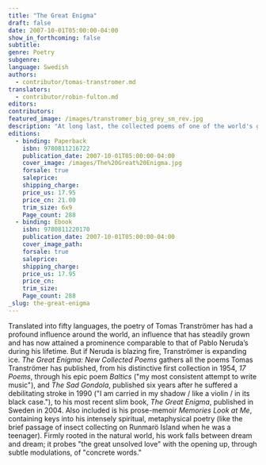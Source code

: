 ```yaml
---
title: "The Great Enigma"
draft: false
date: 2007-10-01T05:00:00-04:00
show_in_forthcoming: false
subtitle:
genre: Poetry
subgenre:
language: Swedish
authors:
  - contributor/tomas-transtromer.md
translators:
  - contributor/robin-fulton.md
editors:
contributors:
featured_image: /images/transtromer_big_grey_sm_rev.jpg
description: "At long last, the collected poems of one of the world's greatest living writers, Tomas Tranströmer, is now available in this comprehensive edition. "
editions:
  - binding: Paperback
    isbn: 9780811216722
    publication_date: 2007-10-01T05:00:00-04:00
    cover_image: /images/The%20Great%20Enigma.jpg
    forsale: true
    saleprice:
    shipping_charge:
    price_us: 17.95
    price_cn: 21.00
    trim_size: 6x9
    Page_count: 288
  - binding: Ebook
    isbn: 9780811220170
    publication_date: 2007-10-01T05:00:00-04:00
    cover_image_path:
    forsale: true
    saleprice:
    shipping_charge:
    price_us: 17.95
    price_cn:
    trim_size:
    Page_count: 288
_slug: the-great-enigma
---
```


Translated into fifty languages, the poetry of Tomas Tranströmer has had a profound influence around the world, an influence that has steadily grown and has now attained a prominence comparable to that of Pablo Neruda’s during his lifetime. But if Neruda is blazing fire, Tranströmer is expanding ice. _The Great Enigma: New Collected Poems_ gathers all the poems Tomas Tranströmer has published, from his distinctive first collection in 1954, _17 Poems_, through his epic poem _Baltics_ ("my most consistent attempt to write music"), and _The Sad Gondola_, published six years after he suffered a debilitating stroke in 1990 ("I am carried in my shadow / like a violin / in its black case."), to his most recent slim book, _The Great Enigma_, published in Sweden in 2004. Also included is his prose-memoir _Memories Look at Me_, containing keys into his intensely spiritual, metaphysical poetry (like the brief passage of insect collecting on Runmarö Island when he was a teenager). Firmly rooted in the natural world, his work falls between dream and dream; it probes "the great unsolved love" with the opening up, through subtle modulations, of "concrete words."

